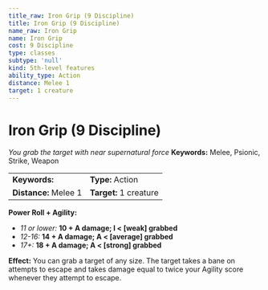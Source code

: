 ```yaml
---
title_raw: Iron Grip (9 Discipline)
title: Iron Grip (9 Discipline)
name_raw: Iron Grip
name: Iron Grip
cost: 9 Discipline
type: classes
subtype: 'null'
kind: 5th-level features
ability_type: Action
distance: Melee 1
target: 1 creature
---
```


# Iron Grip (9 Discipline)

*You grab the target with near supernatural force* **Keywords:** Melee, Psionic, Strike, Weapon

|                       |                        |
| :-------------------- | :--------------------- |
| **Keywords:**         | **Type:** Action       |
| **Distance:** Melee 1 | **Target:** 1 creature |

**Power Roll + Agility:**

- *11 or lower:* **10 + A damage; I \< \[weak\] grabbed**
- *12-16:* **14 + A damage; A \< \[average\] grabbed**
- *17+:* **18 + A damage; A \< \[strong\] grabbed**

**Effect:** You can grab a target of any size. The target takes a bane on attempts to escape and takes damage equal to twice your Agility score whenever they attempt to escape.
